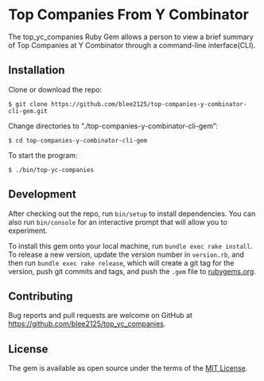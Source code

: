 # Top Companies From Y Combinator

The top_yc_companies Ruby Gem allows a person to view a brief summary of Top Companies at Y Combinator through a command-line interface(CLI). 

## Installation

Clone or download the repo:

    $ git clone https://github.com/blee2125/top-companies-y-combinator-cli-gem.git

Change directories to “./top-companies-y-combinator-cli-gem”:

    $ cd top-companies-y-combinator-cli-gem

To start the program:

    $ ./bin/top-yc-companies

## Development

After checking out the repo, run `bin/setup` to install dependencies. You can also run `bin/console` for an interactive prompt that will allow you to experiment.

To install this gem onto your local machine, run `bundle exec rake install`. To release a new version, update the version number in `version.rb`, and then run `bundle exec rake release`, which will create a git tag for the version, push git commits and tags, and push the `.gem` file to [rubygems.org](https://rubygems.org).

## Contributing

Bug reports and pull requests are welcome on GitHub at https://github.com/blee2125/top_yc_companies.

## License

The gem is available as open source under the terms of the [MIT License](https://opensource.org/licenses/MIT).
